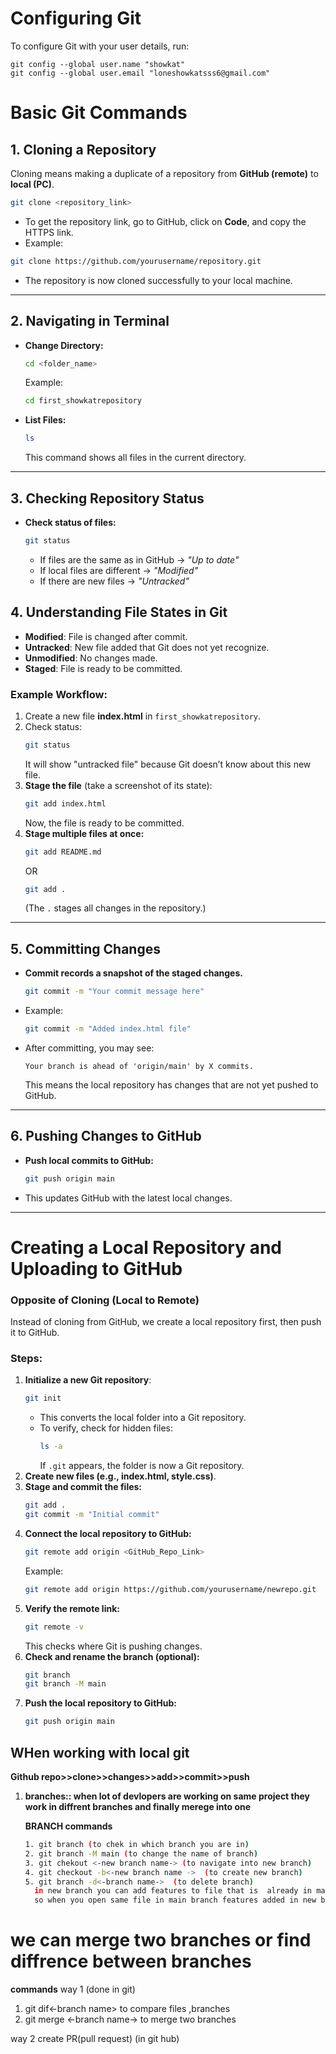 # Configuring Git
To configure Git with your user details, run:
```
git config --global user.name "showkat"
git config --global user.email "loneshowkatsss6@gmail.com"
```
# Basic Git Commands

## 1. Cloning a Repository
Cloning means making a duplicate of a repository from **GitHub (remote)** to **local (PC)**.
```bash
git clone <repository_link>
```
- To get the repository link, go to GitHub, click on **Code**, and copy the HTTPS link.
- Example:
```bash
git clone https://github.com/yourusername/repository.git
```
- The repository is now cloned successfully to your local machine.

---
## 2. Navigating in Terminal
- **Change Directory:**
  ```bash
  cd <folder_name>
  ```
  Example:
  ```bash
  cd first_showkatrepository
  ```
- **List Files:**
  ```bash
  ls
  ```
  This command shows all files in the current directory.

---

## 3. Checking Repository Status
- **Check status of files:**
  ```bash
  git status
  ```
  - If files are the same as in GitHub → *"Up to date"*
  - If local files are different → *"Modified"*
  - If there are new files → *"Untracked"*

## 4. Understanding File States in Git
- **Modified**: File is changed after commit.
- **Untracked**: New file added that Git does not yet recognize.
- **Unmodified**: No changes made.
- **Staged**: File is ready to be committed.

### Example Workflow:
1. Create a new file **index.html** in `first_showkatrepository`.
2. Check status:
   ```bash
   git status
   ```
   It will show "untracked file" because Git doesn’t know about this new file.
3. **Stage the file** (take a screenshot of its state):
   ```bash
   git add index.html
   ```
   Now, the file is ready to be committed.
4. **Stage multiple files at once:**
   ```bash
   git add README.md
   ```
   OR
   ```bash
   git add .
   ```
   (The `.` stages all changes in the repository.)

---

## 5. Committing Changes
- **Commit records a snapshot of the staged changes.**
  ```bash
  git commit -m "Your commit message here"
  ```
- Example:
  ```bash
  git commit -m "Added index.html file"
  ```
- After committing, you may see:
  ```
  Your branch is ahead of 'origin/main' by X commits.
  ```
  This means the local repository has changes that are not yet pushed to GitHub.

---

## 6. Pushing Changes to GitHub
- **Push local commits to GitHub:**
  ```bash
  git push origin main
  ```
- This updates GitHub with the latest local changes.

---

# Creating a Local Repository and Uploading to GitHub

### Opposite of Cloning (Local to Remote)
Instead of cloning from GitHub, we create a local repository first, then push it to GitHub.

### Steps:
1. **Initialize a new Git repository**:
   ```bash
   git init
   ```
   - This converts the local folder into a Git repository.
   - To verify, check for hidden files:
     ```bash
     ls -a
     ```
     If `.git` appears, the folder is now a Git repository.
2. **Create new files (e.g., index.html, style.css)**.
3. **Stage and commit the files:**
   ```bash
   git add .
   git commit -m "Initial commit"
   ```
4. **Connect the local repository to GitHub:**
   ```bash
   git remote add origin <GitHub_Repo_Link>
   ```
   Example:
   ```bash
   git remote add origin https://github.com/yourusername/newrepo.git
   ```
5. **Verify the remote link:**
   ```bash
   git remote -v
   ```
   This checks where Git is pushing changes.
6. **Check and rename the branch (optional):**
   ```bash
   git branch
   git branch -M main
   ```
7. **Push the local repository to GitHub:**
   ```bash
   git push origin main
   ```
## WHen working with local git
 **Github repo>>clone>>changes>>add>>commit>>push**

1. **branches:: when lot of devlopers are working on same project they work in diffrent branches and finally merege into one**
   
   **BRANCH commands**
   ```bash
   1. git branch (to chek in which branch you are in)
   2. git branch -M main (to change the name of branch)
   3. git chekout <-new branch name-> (to navigate into new branch)
   4. git checkout -b<-new branch name ->  (to create new branch)
   5. git branch -d<-branch name->  (to delete branch)
     in new branch you can add features to file that is  already in main branch>>>
     so when you open same file in main branch features added in new branch to this file would be missing
   ```
# we can merge two branches or find diffrence between branches
**commands**
way 1  (done in git)
1. git dif<-branch name>  to compare files ,branches
2. git merge <-branch name->    to merge two branches

way 2
create PR(pull request) (in git hub)







